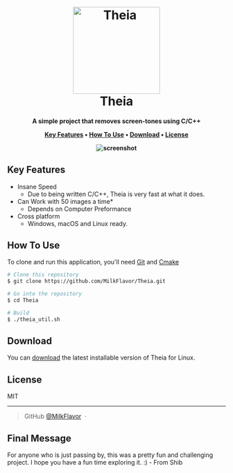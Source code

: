 
<h1 align="center">
  <br>
  <a href="https://github.com/MilkFlavor/Theia"><img src="https://raw.githubusercontent.com/MilkFlavor/Theia/main/assets/logo.png" alt="Theia" width="200"></a>
  <br>
  Theia
  <br>
</h1>

<h4 align="center">A simple project that removes screen-tones using C/C++

<p align="center">
  <a href="#key-features">Key Features</a> •
  <a href="#how-to-use">How To Use</a> •
  <a href="#download">Download</a> •
  <a href="#license">License</a>
</p>

![screenshot](https://raw.githubusercontent.com/MilkFlavor/Theia/main/assets/example.png)

## Key Features

* Insane Speed
  - Due to being written C/C++, Theia is very fast at what it does.
* Can Work with 50 images a time*
  - Depends on Computer Preformance
* Cross platform
  - Windows, macOS and Linux ready.

## How To Use

To clone and run this application, you'll need [Git](https://git-scm.com) and [Cmake](https://cmake.org/) 

```bash
# Clone this repository
$ git clone https://github.com/MilkFlavor/Theia.git

# Go into the repository
$ cd Theia

# Build
$ ./theia_util.sh
```

## Download

You can [download](https://github.com/MilkFlavor/Theia/releases/download/0.5/theia_linux) the latest installable version of Theia for Linux.

## License

MIT

---
> GitHub [@MilkFlavor](https://github.com/MilkFlavor) &nbsp;&middot;&nbsp;

## Final Message

For anyone who is just passing by, this was a pretty fun and challenging project. I hope you have a fun time exploring it. :) - From Shib
